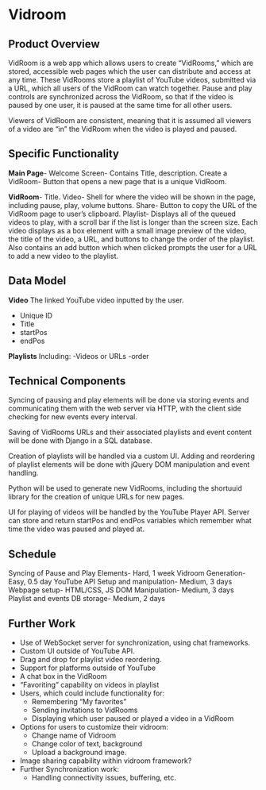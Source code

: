 # Vidroom

## Product Overview
VidRoom is a web app which allows users to create “VidRooms,” which are stored, accessible web pages which the user can distribute and access at any time. These VidRooms store a playlist of YouTube videos, submitted via a URL, which all users of the VidRoom can watch together. Pause and play controls are synchronized across the VidRoom, so that if the video is paused by one user, it is paused at the same time for all other users.

Viewers of VidRoom are consistent, meaning that it is assumed all viewers of a video are “in” the VidRoom when the video is played and paused.

## Specific Functionality
**Main Page**- Welcome Screen- Contains Title, description. Create a VidRoom- Button that opens a new page that is a unique VidRoom.

**VidRoom**- Title. Video- Shell for where the video will be shown in the page, including pause, play, volume buttons. Share- Button to copy the URL of the VidRoom page to user’s clipboard. Playlist- Displays all of the queued videos to play, with a scroll bar if the list is longer than the screen size. Each video displays as a box element with a small image preview of the video, the title of the video, a URL, and buttons to change the order of the playlist. Also contains an add button which when clicked prompts the user for a URL to add a new video to the playlist.

## Data Model
**Video**
The linked YouTube video inputted by the user.
- Unique ID
- Title
- startPos
- endPos

**Playlists**
Including:
-Videos or URLs
-order

## Technical Components
Syncing of pausing and play elements will be done via storing events and communicating them with the web server via HTTP, with the client side checking for new events every interval.

Saving of VidRooms URLs and their associated playlists and event content will be done with Django in a SQL database.

Creation of playlists will be handled via a custom UI. Adding and reordering of playlist elements will be done with jQuery DOM manipulation and event handling.

Python will be used to generate new VidRooms, including the shortuuid library for the creation of unique URLs for new pages.

UI for playing of videos will be handled by the YouTube Player API. Server can store and return startPos and endPos variables which remember what time the video was paused and played at.

## Schedule
Syncing of Pause and Play Elements- Hard, 1 week
Vidroom Generation- Easy, 0.5 day
YouTube API Setup and manipulation- Medium, 3 days
Webpage setup- HTML/CSS, JS DOM Manipulation- Medium, 3 days
Playlist and events DB storage- Medium, 2 days

## Further Work
- Use of WebSocket server for synchronization, using chat frameworks.
- Custom UI outside of YouTube API.
- Drag and drop for playlist video reordering.
- Support for platforms outside of YouTube
- A chat box in the VidRoom
- “Favoriting” capability on videos in playlist
- Users, which could include functionality for:
  - Remembering “My favorites”
  - Sending invitations to VidRooms
  - Displaying which user paused or played a video in a VidRoom
- Options for users to customize their vidroom:
  - Change name of Vidroom
  - Change color of text, background
  - Upload a background image.
- Image sharing capability within vidroom framework?
- Further Synchronization work:
  - Handling connectivity issues, buffering, etc.
